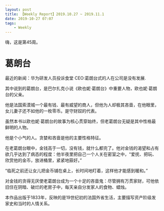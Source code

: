 ```yaml
---
layout: post
title: 【Weekly Report】2019.10.27 ~ 2019.11.1
date: 2019-10-27 07:07
tags:
    - Weekly
---
```


嗨，这是第45周。

# 葛朗台

最近的新闻：华为研发人员投诉食堂 CEO:葛朗台式的人在公司是没有发展.

其中说到的葛朗台，是巴尔扎克小说《欧也妮·葛朗台》中重要人物，欧也妮·葛朗台的父亲。

他是法国索漠城一个最有钱、最有威望的商人，但他为人却极其吝啬，在他眼里，女儿妻子还不如他的一枚零币。是守财奴的代表。

虽然本书以欧也妮·葛朗台的故事为核心贯穿始终，但老葛朗台无疑是其中性格最鲜明的人物。

他是个小气的人。贪婪和吝啬是他的主要性格特征。

在老葛朗台眼中，金钱高于一切，没有钱，就什么都完了。他对金钱的渴望和占有欲几乎达到了病态的程度：他半夜里把自己一个人关在密室之中，“爱抚、把玩、欣赏他的金币，放进桶里，紧紧地箍好。”

“临死之前还让女儿把金币铺在桌上，长时间地盯着，这样他才能感到暖和。”

对金钱的贪得无厌使老葛朗台成为一个十足的吝啬鬼：尽管拥有万贯家财，可他依旧住在阴暗、破烂的老房子中，每天亲自分发家人的食物、蜡烛。

本作品出版于1833年，反映的是19世纪初的法国外省生活，主要描写资产阶级发家史和当时的人情关系。

